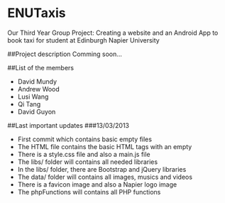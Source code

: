 ENUTaxis
========

Our Third Year Group Project: Creating a website and an Android App to book taxi for student at Edinburgh Napier University

##Project description
Comming soon...

##List of the members
- David Mundy
- Andrew Wood
- Lusi Wang
- Qi Tang
- David Guyon

##Last important updates
###13/03/2013
- First commit which contains basic empty files
- The HTML file contains the basic HTML tags with an empty <body>
- There is a style.css file and also a main.js file
- The libs/ folder will contains all needed libraries
- In the libs/ folder, there are Bootstrap and jQuery libraries
- The data/ folder will contains all images, musics and videos
- There is a favicon image and also a Napier logo image
- The phpFunctions will contains all PHP functions